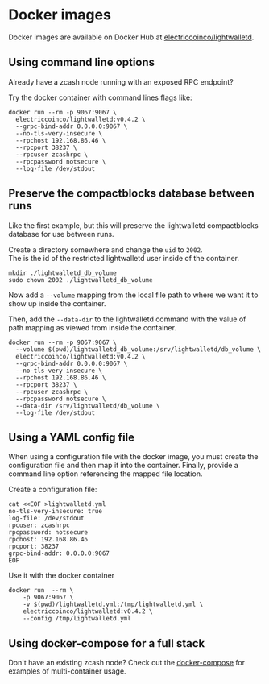 # Docker images
Docker images are available on Docker Hub at [electriccoinco/lightwalletd](https://hub.docker.com/repository/docker/electriccoinco/lightwalletd).

## Using command line options

Already have a zcash node running with an exposed RPC endpoint?

Try the docker container with command lines flags like:
```
docker run --rm -p 9067:9067 \
  electriccoinco/lightwalletd:v0.4.2 \
  --grpc-bind-addr 0.0.0.0:9067 \
  --no-tls-very-insecure \
  --rpchost 192.168.86.46 \
  --rpcport 38237 \
  --rpcuser zcashrpc \
  --rpcpassword notsecure \
  --log-file /dev/stdout
```

## Preserve the compactblocks database between runs

Like the first example, but this will preserve the lightwalletd compactblocks database for use between runs.


Create a directory somewhere and change the `uid` to `2002`.  
The is the id of the restricted lightwalletd user inside of the container.  

```
mkdir ./lightwalletd_db_volume
sudo chown 2002 ./lightwalletd_db_volume
```

Now add a `--volume` mapping from the local file path to where we want it to show up inside the container.

Then, add the `--data-dir` to the lightwalletd command with the value of path mapping as viewed from inside the container.

```
docker run --rm -p 9067:9067 \
  --volume $(pwd)/lightwalletd_db_volume:/srv/lightwalletd/db_volume \
  electriccoinco/lightwalletd:v0.4.2 \
  --grpc-bind-addr 0.0.0.0:9067 \
  --no-tls-very-insecure \
  --rpchost 192.168.86.46 \
  --rpcport 38237 \
  --rpcuser zcashrpc \
  --rpcpassword notsecure \
  --data-dir /srv/lightwalletd/db_volume \
  --log-file /dev/stdout
```


## Using a YAML config file

When using a configuration file with the docker image, you must create the configuration file and then map it into the container. Finally, provide a command line option referencing the mapped file location.

Create a configuration file:
```
cat <<EOF >lightwalletd.yml
no-tls-very-insecure: true
log-file: /dev/stdout
rpcuser: zcashrpc
rpcpassword: notsecure
rpchost: 192.168.86.46
rpcport: 38237
grpc-bind-addr: 0.0.0.0:9067
EOF
```

Use it with the docker container
```
docker run  --rm \
    -p 9067:9067 \
    -v $(pwd)/lightwalletd.yml:/tmp/lightwalletd.yml \
    electriccoinco/lightwalletd:v0.4.2 \
    --config /tmp/lightwalletd.yml
```

## Using docker-compose for a full stack

Don't have an existing zcash node? Check out the [docker-compose](./docker-compose-setup.md) for examples of multi-container usage.
